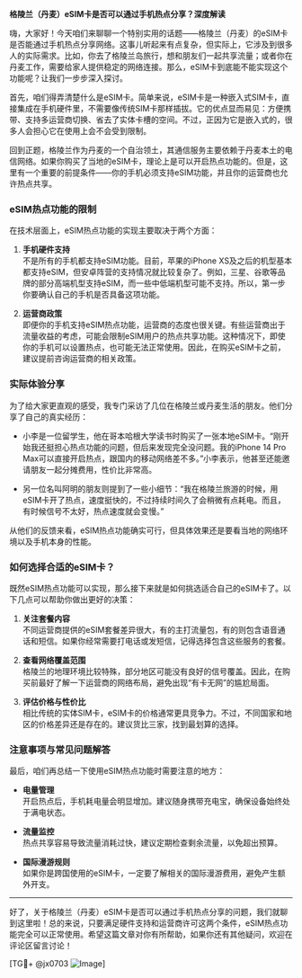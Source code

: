 **格陵兰（丹麦）eSIM卡是否可以通过手机热点分享？深度解读**

嗨，大家好！今天咱们来聊聊一个特别实用的话题——格陵兰（丹麦）的eSIM卡是否能通过手机热点分享网络。这事儿听起来有点复杂，但实际上，它涉及到很多人的实际需求。比如，你去了格陵兰岛旅行，想和朋友们一起共享流量；或者你在丹麦工作，需要给家人提供稳定的网络连接。那么，eSIM卡到底能不能实现这个功能呢？让我们一步步深入探讨。

首先，咱们得弄清楚什么是eSIM卡。简单来说，eSIM卡是一种嵌入式SIM卡，直接集成在手机硬件里，不需要像传统SIM卡那样插拔。它的优点显而易见：方便携带、支持多运营商切换、省去了实体卡槽的空间。不过，正因为它是嵌入式的，很多人会担心它在使用上会不会受到限制。

回到正题，格陵兰作为丹麦的一个自治领土，其通信服务主要依赖于丹麦本土的电信网络。如果你购买了当地的eSIM卡，理论上是可以开启热点功能的。但是，这里有一个重要的前提条件——你的手机必须支持eSIM功能，并且你的运营商也允许热点共享。

### eSIM热点功能的限制

在技术层面上，eSIM热点功能的实现主要取决于两个方面：

1. **手机硬件支持**  
   不是所有的手机都支持eSIM功能。目前，苹果的iPhone XS及之后的机型基本都支持eSIM，但安卓阵营的支持情况就比较复杂了。例如，三星、谷歌等品牌的部分高端机型支持eSIM，而一些中低端机型可能不支持。所以，第一步你要确认自己的手机是否具备这项功能。

2. **运营商政策**  
   即便你的手机支持eSIM热点功能，运营商的态度也很关键。有些运营商出于流量收益的考虑，可能会限制eSIM用户的热点共享功能。这种情况下，即使你的手机可以设置热点，也可能无法正常使用。因此，在购买eSIM卡之前，建议提前咨询运营商的相关政策。

### 实际体验分享

为了给大家更直观的感受，我专门采访了几位在格陵兰或丹麦生活的朋友。他们分享了自己的真实经历：

- 小李是一位留学生，他在哥本哈根大学读书时购买了一张本地eSIM卡。“刚开始我还挺担心热点功能的问题，但后来发现完全没问题。我的iPhone 14 Pro Max可以直接开启热点，跟国内的移动网络差不多。”小李表示，他甚至还能邀请朋友一起分摊费用，性价比非常高。

- 另一位名叫阿明的朋友则提到了一些小细节：“我在格陵兰旅游的时候，用eSIM卡开了热点，速度挺快的，不过持续时间久了会稍微有点耗电。而且，有时候信号不太好，热点速度就会变慢。”

从他们的反馈来看，eSIM热点功能确实可行，但具体效果还是要看当地的网络环境以及手机本身的性能。

### 如何选择合适的eSIM卡？

既然eSIM热点功能可以实现，那么接下来就是如何挑选适合自己的eSIM卡了。以下几点可以帮助你做出更好的决策：

1. **关注套餐内容**  
   不同运营商提供的eSIM套餐差异很大，有的主打流量包，有的则包含语音通话和短信。如果你经常需要打电话或发短信，记得选择包含这些服务的套餐。

2. **查看网络覆盖范围**  
   格陵兰的地理环境比较特殊，部分地区可能没有良好的信号覆盖。因此，在购买前最好了解一下运营商的网络布局，避免出现“有卡无网”的尴尬局面。

3. **评估价格与性价比**  
   相比传统的实体SIM卡，eSIM卡的价格通常更具竞争力。不过，不同国家和地区的价格差异还是存在的。建议货比三家，找到最划算的选择。

### 注意事项与常见问题解答

最后，咱们再总结一下使用eSIM热点功能时需要注意的地方：

- **电量管理**  
   开启热点后，手机耗电量会明显增加。建议随身携带充电宝，确保设备始终处于满电状态。

- **流量监控**  
   热点共享容易导致流量消耗过快，建议定期检查剩余流量，以免超出预算。

- **国际漫游规则**  
   如果你是跨国使用的eSIM卡，一定要了解相关的国际漫游费用，避免产生额外开支。

---

好了，关于格陵兰（丹麦）eSIM卡是否可以通过手机热点分享的问题，我们就聊到这里啦！总的来说，只要满足硬件支持和运营商许可这两个条件，eSIM热点功能完全可以正常使用。希望这篇文章对你有所帮助，如果你还有其他疑问，欢迎在评论区留言讨论！

[TG💪+ @jx0703 ![Image](https://github.com/user-attachments/assets/dbca1d08-cadb-493c-b0ec-ad6f7a83f270)]